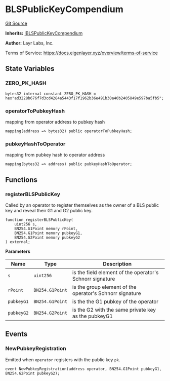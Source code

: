 # BLSPublicKeyCompendium
[Git Source](https://github.com/bowenli86/eigenlayer-contracts/blob/0800603ae0e71de6487dd628cace5380fa364f74/src/contracts/middleware/BLSPublicKeyCompendium.sol)

**Inherits:**
[IBLSPublicKeyCompendium](/src/contracts/interfaces/IBLSPublicKeyCompendium.sol/interface.IBLSPublicKeyCompendium.md)

**Author:**
Layr Labs, Inc.

Terms of Service: https://docs.eigenlayer.xyz/overview/terms-of-service


## State Variables
### ZERO_PK_HASH

```solidity
bytes32 internal constant ZERO_PK_HASH = hex"ad3228b676f7d3cd4284a5443f17f1962b36e491b30a40b2405849e597ba5fb5";
```


### operatorToPubkeyHash
mapping from operator address to pubkey hash


```solidity
mapping(address => bytes32) public operatorToPubkeyHash;
```


### pubkeyHashToOperator
mapping from pubkey hash to operator address


```solidity
mapping(bytes32 => address) public pubkeyHashToOperator;
```


## Functions
### registerBLSPublicKey

Called by an operator to register themselves as the owner of a BLS public key and reveal their G1 and G2 public key.


```solidity
function registerBLSPublicKey(
    uint256 s,
    BN254.G1Point memory rPoint,
    BN254.G1Point memory pubkeyG1,
    BN254.G2Point memory pubkeyG2
) external;
```
**Parameters**

|Name|Type|Description|
|----|----|-----------|
|`s`|`uint256`|is the field element of the operator's Schnorr signature|
|`rPoint`|`BN254.G1Point`|is the group element of the operator's Schnorr signature|
|`pubkeyG1`|`BN254.G1Point`|is the the G1 pubkey of the operator|
|`pubkeyG2`|`BN254.G2Point`|is the G2 with the same private key as the pubkeyG1|


## Events
### NewPubkeyRegistration
Emitted when `operator` registers with the public key `pk`.


```solidity
event NewPubkeyRegistration(address operator, BN254.G1Point pubkeyG1, BN254.G2Point pubkeyG2);
```

